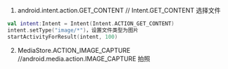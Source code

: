 1. android.intent.action.GET_CONTENT // Intent.GET_CONTENT 选择文件
```kotlin
val intent:Intent = Intent(Intent.ACTION_GET_CONTENT)
intent.setType("image/*")，设置文件类型为图片
startActivityForResult(intent, 100)
```
2. MediaStore.ACTION_IMAGE_CAPTURE //android.media.action.IMAGE_CAPTURE 拍照

